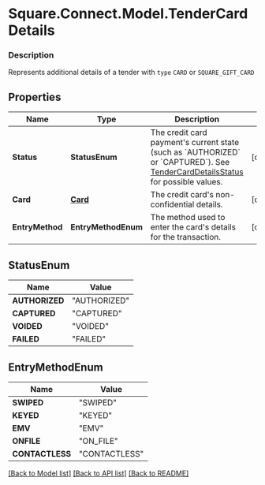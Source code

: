 # Square.Connect.Model.TenderCardDetails

### Description

Represents additional details of a tender with `type` `CARD` or `SQUARE_GIFT_CARD`

## Properties

Name | Type | Description | Notes
------------ | ------------- | ------------- | -------------
**Status** | **StatusEnum** | The credit card payment&#39;s current state (such as &#x60;AUTHORIZED&#x60; or &#x60;CAPTURED&#x60;). See [TenderCardDetailsStatus](#type-tendercarddetailsstatus) for possible values. | [optional] 
**Card** | [**Card**](Card.md) | The credit card&#39;s non-confidential details. | [optional] 
**EntryMethod** | **EntryMethodEnum** | The method used to enter the card&#39;s details for the transaction. | [optional] 


## StatusEnum

Name | Value
------------ | -------------
**AUTHORIZED** | "AUTHORIZED"
**CAPTURED** | "CAPTURED"
**VOIDED** | "VOIDED"
**FAILED** | "FAILED"


## EntryMethodEnum

Name | Value
------------ | -------------
**SWIPED** | "SWIPED"
**KEYED** | "KEYED"
**EMV** | "EMV"
**ONFILE** | "ON_FILE"
**CONTACTLESS** | "CONTACTLESS"



[[Back to Model list]](../README.md#documentation-for-models) [[Back to API list]](../README.md#documentation-for-api-endpoints) [[Back to README]](../README.md)

